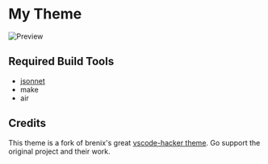 # My Theme

![Preview](https://i.imgur.com/74o7rwo.png)

## Required Build Tools

- [jsonnet](https://github.com/google/jsonnet)
- make
- air

## Credits

This theme is a fork of brenix's great [vscode-hacker theme](https://github.com/brenix/vscode-hacker).
Go support the original project and their work.
